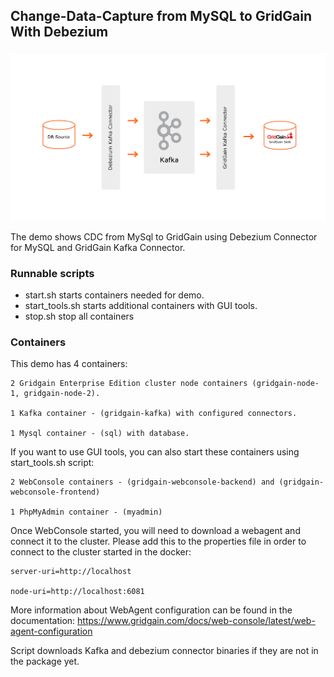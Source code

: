 ## Change-Data-Capture from MySQL to GridGain With Debezium
###

![image](images/kafka-connector.png)

The demo shows CDC from MySql to GridGain using Debezium Connector for MySQL and GridGain Kafka Connector.

###
### Runnable scripts
* start.sh starts containers needed for demo.
* start_tools.sh starts additional containers with GUI tools.
* stop.sh stop all containers

###
### Containers
This demo has 4 containers:

	2 Gridgain Enterprise Edition cluster node containers (gridgain-node-1, gridgain-node-2).

	1 Kafka container - (gridgain-kafka) with configured connectors.

  	1 Mysql container - (sql) with database.
	
If you want to use GUI tools, you can also start these containers using start_tools.sh script:

	2 WebConsole containers - (gridgain-webconsole-backend) and (gridgain-webconsole-frontend)
	
	1 PhpMyAdmin container - (myadmin)


Once WebConsole started, you will need to download a webagent and connect it to the cluster. Please add this to the properties file in order to connect to the cluster started in the docker:

	server-uri=http://localhost

	node-uri=http://localhost:6081

More information about WebAgent configuration can be found in the documentation: https://www.gridgain.com/docs/web-console/latest/web-agent-configuration


Script downloads Kafka and debezium connector binaries if they are not in the package yet.

###

